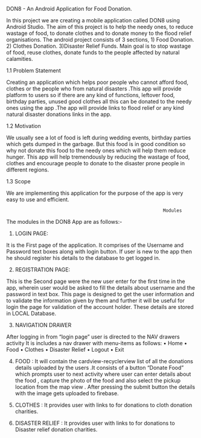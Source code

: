 DON8 - An Android Application for Food Donation.

In this project we are creating a mobile application called DON8 using Android Studio. The aim of this project is to help the needy ones, to reduce
wastage of food, to donate clothes and to donate money to the flood relief organisations. The android project consists of 3 sections, 1) Food Donation.
2) Clothes Donation. 3)Disaster Relief Funds. Main goal is to stop wastage of food, reuse clothes, donate funds to the people affected by natural calamities.

1.1 Problem Statement

Creating an application which helps poor people who cannot afford food, clothes or the people who from natural disasters .This app will provide platform to users so if there are any kind of functions, leftover food, birthday parties, unused good clothes all this can be donated to the needy ones using the app .The app will provide links to flood relief or any kind natural disaster donations links in the app.


1.2	 Motivation

We usually see a lot of food is left during wedding events, birthday parties which gets dumped in the garbage. But this food is in good condition so why not donate this food to the needy ones which will help them reduce hunger.
This app will help tremendously by reducing the wastage of food, clothes and encourage people to donate to the disaster prone people in different regions.   


1.3	 Scope

We are implementing this application for the purpose of the app is very easy to use and efficient.

                                
                                                              Modules  
 
 
The modules in the DON8 App are as follows:-

1.	LOGIN PAGE:

It is the First page of the application. It comprises of the Username and Password text boxes along with login button. If user is new to the app then he should register his details to the database to get logged in.

2.	REGISTRATION PAGE:

This is the Second page were the new user enter for the first time in the app, wherein user would be asked to fill the details about username and the password in text box. This page is designed to get the user information   and to validate the information given by them and further it will be useful for login the page for validation of the account holder. These details are stored in LOCAL Database.


3.	NAVIGATION DRAWER

After logging in from “login page” user is directed to the NAV drawers activity
It is includes a nav drawer with menu-items as follows:
•	Home
•	Food
•	Clothes
•	Disaster Relief
•	Logout
•	Exit
  
4.	FOOD :
It will contain the cardview-recyclerview list of all the donations details uploaded by the users .It consists of a button “Donate Food”   which prompts user to  next activity where user can enter details about the food , capture the photo of the food and also select the pickup location from the map view . After pressing the submit button the details with the image gets uploaded to firebase.

5.	CLOTHES :
It provides user with links to for donations to cloth donation charities.

6.	DISASTER RELIEF :
It provides user with links to for donations to Disaster relief donation charities.




